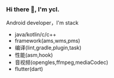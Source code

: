 ### Hi there 👋, I'm ycl.

Android developer，I'm stack

- java/kotlin/c/c++
- framework(ams,wms,pms)
- 编译(lint,gradle,plugin,task)
- 性能(asm,hook)
- 音视频(opengles,ffmpeg,mediaCodec)
- flutter(dart)

<!--

### Github State
![github stats](https://github-readme-stats.vercel.app/api?username=yanchunlan&show_icons=true&theme=radical)

-->
